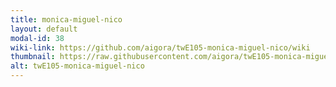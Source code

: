 ```yaml
---
title: monica-miguel-nico
layout: default
modal-id: 38
wiki-link: https://github.com/aigora/twE105-monica-miguel-nico/wiki
thumbnail: https://raw.githubusercontent.com/aigora/twE105-monica-miguel-nico/master/logo.png
alt: twE105-monica-miguel-nico
---
```

